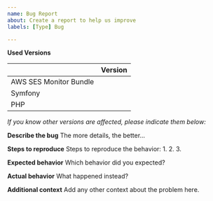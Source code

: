 ```yaml
---
name: Bug Report
about: Create a report to help us improve
labels: [Type] Bug

---
```

**Used Versions**

|    | Version
| --- | ---
| AWS SES Monitor Bundle |
| Symfony |
| PHP |

*If you know other versions are affected, please indicate them below:*

**Describe the bug**
The more details, the better...

**Steps to reproduce**
Steps to reproduce the behavior:
1.
2.
3.

**Expected behavior**
Which behavior did you expected?

**Actual behavior**
What happened instead?

**Additional context**
Add any other context about the problem here.
